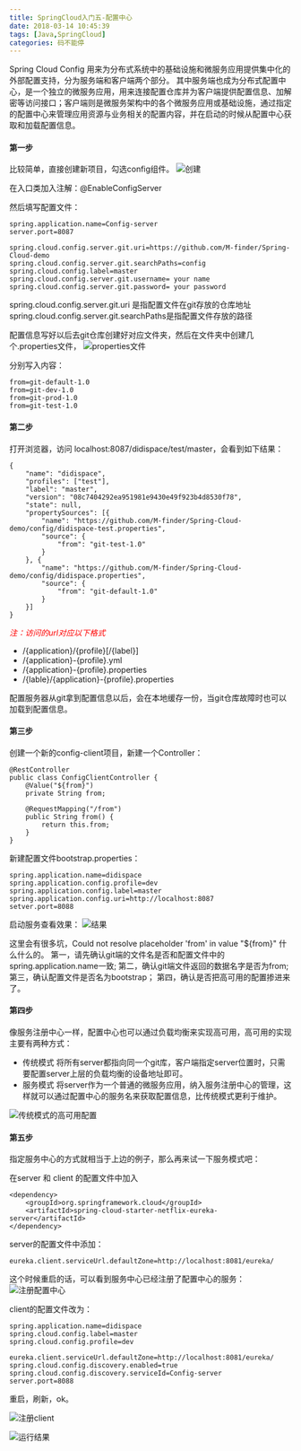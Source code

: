 ```yaml
---
title: SpringCloud入门五-配置中心
date: 2018-03-14 10:45:39
tags: [Java,SpringCloud]
categories: 码不能停
---
```


Spring Cloud Config 用来为分布式系统中的基础设施和微服务应用提供集中化的外部配置支持，分为服务端和客户端两个部分。
其中服务端也成为分布式配置中心，是一个独立的微服务应用，用来连接配置仓库并为客户端提供配置信息、加解密等访问接口；客户端则是微服务架构中的各个微服务应用或基础设施，通过指定的配置中心来管理应用资源与业务相关的配置内容，并在启动的时候从配置中心获取和加载配置信息。

<!--more-->
#### 第一步
比较简单，直接创建新项目，勾选config组件。
![创建](SpringCloud入门五/创建.png)

在入口类加入注解：@EnableConfigServer

然后填写配置文件：
```
spring.application.name=Config-server
server.port=8087

spring.cloud.config.server.git.uri=https://github.com/M-finder/Spring-Cloud-demo
spring.cloud.config.server.git.searchPaths=config
spring.cloud.config.label=master
spring.cloud.config.server.git.username= your name
spring.cloud.config.server.git.password= your password

```

spring.cloud.config.server.git.uri 是指配置文件在git存放的仓库地址
spring.cloud.config.server.git.searchPaths是指配置文件存放的路径

配置信息写好以后去git仓库创建好对应文件夹，然后在文件夹中创建几个.properties文件，
![properties文件](SpringCloud入门五/didispace.png)

分别写入内容：
```
from=git-default-1.0
from=git-dev-1.0
from=git-prod-1.0
from=git-test-1.0
```

#### 第二步
打开浏览器，访问 localhost:8087/didispace/test/master，会看到如下结果：
```
{
	"name": "didispace",
	"profiles": ["test"],
	"label": "master",
	"version": "08c7404292ea951981e9430e49f923b4d8530f78",
	"state": null,
	"propertySources": [{
		"name": "https://github.com/M-finder/Spring-Cloud-demo/config/didispace-test.properties",
		"source": {
			"from": "git-test-1.0"
		}
	}, {
		"name": "https://github.com/M-finder/Spring-Cloud-demo/config/didispace.properties",
		"source": {
			"from": "git-default-1.0"
		}
	}]
}
```

_<font color=red>注：访问的url对应以下格式</font>_
* /{application}/{profile}[/{label}]
* /{application}-{profile}.yml
* /{application}-{profile}.properties
* /{lable}/{application}-{profile}.properties

配置服务器从git拿到配置信息以后，会在本地缓存一份，当git仓库故障时也可以加载到配置信息。

#### 第三步
创建一个新的config-client项目，新建一个Controller：
```
@RestController
public class ConfigClientController {
    @Value("${from}")
    private String from;

    @RequestMapping("/from")
    public String from() {
        return this.from;
    }
}
```


新建配置文件bootstrap.properties：
```
spring.application.name=didispace
spring.application.config.profile=dev
spring.application.config.label=master
spring.application.config.uri=http://localhost:8087
setver.port=8088
```

启动服务查看效果：
![结果](SpringCloud入门五/结果.png)

这里会有很多坑，Could not resolve placeholder 'from' in value "${from}" 什么什么的。
第一，请先确认git端的文件名是否和配置文件中的spring.application.name一致;
第二，确认git端文件返回的数据名字是否为from;
第三，确认配置文件是否名为bootstrap；
第四，确认是否把高可用的配置掺进来了。

#### 第四步
像服务注册中心一样，配置中心也可以通过负载均衡来实现高可用，高可用的实现主要有两种方式：
* 传统模式
    将所有server都指向同一个git库，客户端指定server位置时，只需要配置server上层的负载均衡的设备地址即可。
* 服务模式
    将server作为一个普通的微服务应用，纳入服务注册中心的管理，这样就可以通过配置中心的服务名来获取配置信息，比传统模式更利于维护。
    
![传统模式的高可用配置](SpringCloud入门五/高可用.png)

#### 第五步
指定服务中心的方式就相当于上边的例子，那么再来试一下服务模式吧：

在server 和 client 的配置文件中加入
```
<dependency>
    <groupId>org.springframework.cloud</groupId>
    <artifactId>spring-cloud-starter-netflix-eureka-server</artifactId>
</dependency>
```

server的配置文件中添加：
```
eureka.client.serviceUrl.defaultZone=http://localhost:8081/eureka/
```
这个时候重启的话，可以看到服务中心已经注册了配置中心的服务：
![注册配置中心](SpringCloud入门五/注册配置中心.png)

client的配置文件改为：
```
spring.application.name=didispace
spring.cloud.config.label=master
spring.cloud.config.profile=dev

eureka.client.serviceUrl.defaultZone=http://localhost:8081/eureka/
spring.cloud.config.discovery.enabled=true
spring.cloud.config.discovery.serviceId=Config-server
server.port=8088
```

重启，刷新，ok。

![注册client](SpringCloud入门五/注册client.png)

![运行结果](SpringCloud入门五/运行结果.png)

